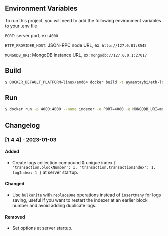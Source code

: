 
## Environment Variables

To run this project, you will need to add the following environment variables to your .env file

`PORT`: server port, ex: `4000`

`HTTP_PROVIDER_HOST`: JSON-RPC node URL, ex: `http://127.0.01:8545`

`MONGODB_URI`: MongoDB instance URL, ex: `mongodb://127.0.0.1:27017`


## Build

```bash
$ DOCKER_DEFAULT_PLATFORM=linux/amd64 docker build -t aymantaybi/eth-logs-indexer-mongodb:latest .
```

## Run

```bash
$ docker run -p 4000:4000 --name indexer -e PORT=4000 -e MONGODB_URI=mongodb://host.docker.internal:27017 -e HTTP_PROVIDER_HOST=http://172.17.0.1:8545 -d aymantaybi/eth-logs-indexer-mongodb
```

## Changelog

### [1.4.4] - 2023-01-03

#### Added

- Create logs collection compound & unique index `{ 'transaction.blockNumber': 1, 'transaction.transactionIndex': 1, logIndex: 1 }` at server startup.

#### Changed

- Use `bulkWrite` with `replaceOne` operations instead of `insertMany` for logs saving, useful if you want to restart the indexer at an earlier block number and avoid adding duplicate logs.

#### Removed

- Set options at server startup.